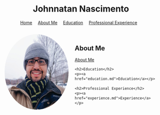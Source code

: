 <!-- Add a div to contain the title and apply CSS for centering -->
<div style="text-align: center;">
  <h1>Johnnatan Nascimento</h1>
</div>

<!-- Navigation bar -->
<nav style="text-align: center; margin-top: 20px;">
  <ul style="list-style-type: none; padding: 0;">
    <li style="display: inline; margin-right: 15px;"><a href="index.md">Home</a></li>
    <li style="display: inline; margin-right: 15px;"><a href="about.md">About Me</a></li>
    <li style="display: inline; margin-right: 15px;"><a href="education.md">Education</a></li>
    <li style="display: inline; margin-right: 15px;"><a href="experience.md">Professional Experience</a></li>
  </ul>
</nav>

<!-- Use a wrapper div to position the photo and text -->
<div style="display: flex; align-items: center; margin-top: 30px;">

  <!-- Add the main content on the left -->
  <div>
    <!-- Increase the size of the image by adjusting width and height -->
    <img src="profilephoto.jpg" alt="Profile Photo" style="border-radius: 50%; width: 250px; height: 250px;">
  </div>

  <!-- Use another div for the text content -->
  <div style="margin-left: 20px;">
    <h2>About Me</h2>
    <p><a href="about.md">About Me</a></p>

    <h2>Education</h2>
    <p><a href="education.md">Education</a></p>

    <h2>Professional Experience</h2>
    <p><a href="experience.md">Experience</a></p>
  </div>

</div>
